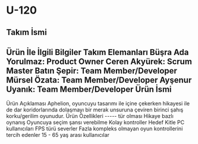 # U-120
Takım İsmi
---------

Ürün İle İlgili Bilgiler
Takım Elemanları
Büşra Ada Yorulmaz: Product Owner
Ceren Akyürek: Scrum Master
Batın Şepir: Team Member/Developer
Mürsel Özata: Team Member/Developer
Ayşenur Uyanık: Team Member/Developer
Ürün İsmi
-------

Ürün Açıklaması
Aphelion, oyuncuyu tasarımı ile içine çekerken hikayesi ile de dar koridorlarında dolaşmayı bir merak unsuruna çeviren birinci şahış korku/gerilim oyunudur.
Ürün Özellikleri
----- tür olması
Hikaye bazlı oynanış
Oyuncuya seçim şansı verebilme
Kolay kontroller
Hedef Kitle
PC kullanıcıları
FPS türü severler
Fazla kompleks olmayan oyun kontrollerini tercih edenler
15 - 65 yaş arası kullanıcılar
